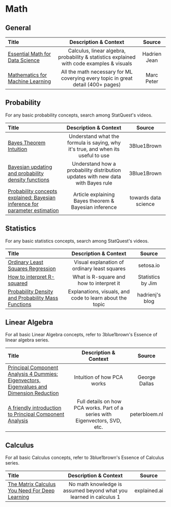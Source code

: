 # Math

## General

Title | Description & Context | Source
:-- | :--: | :--:
[Essential Math for Data Science](https://www.essentialmathfordatascience.com/) | Calculus, linear algebra, probability & statistics explained with code examples & visuals | Hadrien Jean
[Mathematics for Machine Learning](https://mml-book.github.io/) | All the math necessary for ML coverying every topic in great detail (400+ pages) | Marc Peter

## Probability

For any basic probability concepts, search among StatQuest's videos.

Title | Description & Context | Source
:-- | :--: | :--:
[Bayes Theorem Intuition](https://www.youtube.com/watch?v=HZGCoVF3YvM) | Understand what the formula is saying, why it's true, and when its useful to use | 3Blue1Brown
[Bayesian updating and probability density functions](https://www.youtube.com/watch?v=rhuMH8A5t8s&t=3s) | Understand how a probability distribution updates with new data with Bayes rule |3Blue1Brown
[Probability concepts explained: Bayesian inference for parameter estimation](https://towardsdatascience.com/probability-concepts-explained-bayesian-inference-for-parameter-estimation-90e8930e5348) | Article explaining Bayes theorem & Bayesian inference | towards data science

## Statistics

For any basic statistics concepts, search among StatQuest's videos.

Title | Description & Context | Source
:-- | :--: | :--:
[Ordinary Least Squares Regression](https://setosa.io/ev/ordinary-least-squares-regression/) | Visual explanation of ordinary least squares | setosa.io
[How to interpret R-squared](https://statisticsbyjim.com/regression/interpret-r-squared-regression/) | What is R-square and how to interpret it | Statistics by Jim
[Probability Density and Probability Mass Functions](https://hadrienj.github.io/posts/Essential-Math-probability-distributions/) | Explanations, visuals, and code to learn about the topic | hadrienj's blog

## Linear Algebra

For all basic Linear Algebra concepts, refer to 3blue1brown's Essence of linear algebra series.

Title | Description & Context | Source
:-- | :--: | :--:
[Principal Component Analysis 4 Dummies: Eigenvectors, Eigenvalues and Dimension Reduction](https://georgemdallas.wordpress.com/2013/10/30/principal-component-analysis-4-dummies-eigenvectors-eigenvalues-and-dimension-reduction/) | Intuition of how PCA works | George Dallas
[A friendly introduction to Principal Component Analysis](https://peterbloem.nl/blog/pca) | Full details on how PCA works. Part of a series with Eigenvectors, SVD, etc. | peterbloem.nl

## Calculus

For all basic Calculus concepts, refer to 3blue1brown's Essence of Calculus series.

Title | Description & Context | Source
:-- | :--: | :--:
[The Matrix Calculus You Need For Deep Learning](https://explained.ai/matrix-calculus/) | No math knowledge is assumed beyond what you learned in calculus 1 | explained.ai
